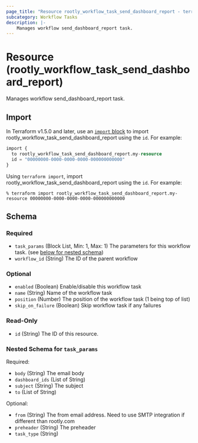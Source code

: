 ```yaml
---
page_title: "Resource rootly_workflow_task_send_dashboard_report - terraform-provider-rootly"
subcategory: Workflow Tasks
description: |-
    Manages workflow send_dashboard_report task.
---
```


# Resource (rootly_workflow_task_send_dashboard_report)

Manages workflow send_dashboard_report task.



## Import

In Terraform v1.5.0 and later, use an [`import` block](https://developer.hashicorp.com/terraform/language/import) to import rootly_workflow_task_send_dashboard_report using the `id`. For example:

```terraform
import {
  to rootly_workflow_task_send_dashboard_report.my-resource
  id = "00000000-0000-0000-0000-000000000000"
}
```

Using `terraform import`, import rootly_workflow_task_send_dashboard_report using the `id`. For example:

```console
% terraform import rootly_workflow_task_send_dashboard_report.my-resource 00000000-0000-0000-0000-000000000000
```

<!-- schema generated by tfplugindocs -->
## Schema

### Required

- `task_params` (Block List, Min: 1, Max: 1) The parameters for this workflow task. (see [below for nested schema](#nestedblock--task_params))
- `workflow_id` (String) The ID of the parent workflow

### Optional

- `enabled` (Boolean) Enable/disable this workflow task
- `name` (String) Name of the workflow task
- `position` (Number) The position of the workflow task (1 being top of list)
- `skip_on_failure` (Boolean) Skip workflow task if any failures

### Read-Only

- `id` (String) The ID of this resource.

<a id="nestedblock--task_params"></a>
### Nested Schema for `task_params`

Required:

- `body` (String) The email body
- `dashboard_ids` (List of String)
- `subject` (String) The subject
- `to` (List of String)

Optional:

- `from` (String) The from email address. Need to use SMTP integration if different than rootly.com
- `preheader` (String) The preheader
- `task_type` (String)
